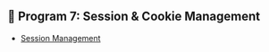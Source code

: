 

## 📌 Program 7: Session & Cookie Management

- [Session Management](https://github.com/Nisarga0904/Advanced-Java/blob/main/Lab7_SessionManagement/SessionManagement.png)

